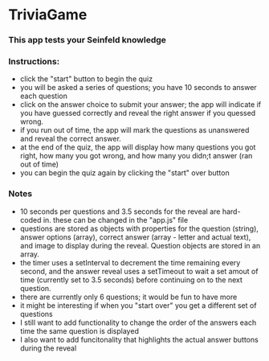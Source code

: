 # TriviaGame

### This app tests your Seinfeld knowledge


### Instructions:
* click the "start" button to begin the quiz
* you will be asked a series of questions; you have 10 seconds to answer each question
* click on the answer choice to submit your answer; the app will indicate if you have guessed correctly and reveal the right answer if you quessed wrong.
* if you run out of time, the app will mark the questions as unanswered and reveal the correct answer.
* at the end of the quiz, the app will display how many questions you got right, how many you got wrong, and how many you didn;t answer (ran out of time)
* you can begin the quiz again by clicking the "start" over button

### Notes
* 10 seconds per questions and 3.5 seconds for the reveal are hard-coded in. these can be changed in the "app.js" file
* questions are stored as objects with properties for the question (string), answer options (array), correct answer (array - letter and actual text), and image to display during the reveal. Question objects are stored in an array.
* the timer uses a setInterval to decrement the time remaining every second, and the answer reveal uses a setTimeout to wait a set amout of time (currently set to 3.5 seconds) before continuing on to the next question. 
* there are currently only 6 questions; it would be fun to have more
* it might be interesting if when you "start over" you get a different set of questions
* I still want to add functionality to change the order of the answers each time the same question is displayed
* I also want to add funcitonality that highlights the actual answer buttons during the reveal